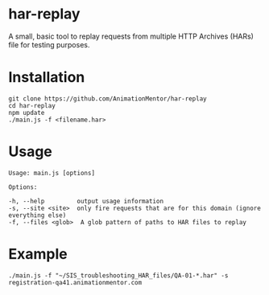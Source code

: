 har-replay
==========

A small, basic tool to replay requests from multiple HTTP Archives (HARs) file for testing purposes.

Installation
============

```
git clone https://github.com/AnimationMentor/har-replay  
cd har-replay  
npm update  
./main.js -f <filename.har>  
```

Usage
=====

```
Usage: main.js [options]  
  
Options:  
  
-h, --help         output usage information  
-s, --site <site>  only fire requests that are for this domain (ignore everything else)  
-f, --files <glob>  A glob pattern of paths to HAR files to replay  
```

Example
=======
```
./main.js -f "~/SIS_troubleshooting_HAR_files/QA-01-*.har" -s registration-qa41.animationmentor.com
```
